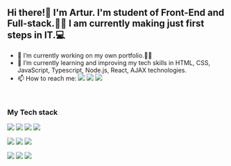 ## Hi there!👋 I'm Artur. I'm student of Front-End and Full-stack.👨‍🎓 I am currently making just first steps in IT.💻
- 🔭 I’m currently working on my own portfolio.👨‍💻
- 🌱 I’m currently learning and improving my tech skills in HTML, CSS, JavaScript, Typescript, Node.js, React, AJAX technologies.
- 📫 How to reach me: [<img src="https://img.shields.io/badge/Gmail-DCDCDC?style=flat&logo=google&logoColor=B22222&">](mailto:"stoianovart@gmail.com"/ "Gmail") [<img src="https://img.shields.io/badge/Telegram-4682B4?style=flat&logo=telegram&logoColor=white&">](https://t.me/stoianovart/ "Telegram") [<img src="https://img.shields.io/badge/LinkedIn-0A66C2?style=flat&logo=linkedin&logoColor=white&">](https://linkedin.com/in/artur-stoianov/ "LinkedIn")
<br>

### My Tech stack

<img src="https://img.shields.io/badge/HTML-181717?style=flat&logo=html5&logoColor=E34F26&"> <img src="https://img.shields.io/badge/CSS-181717?style=flat&logo=css3&logoColor=1572B6&"> <img src="https://img.shields.io/badge/Photoshop-181717?style=flat&logo=adobe photoshop&logoColor=31A8FF&"> <img src="https://img.shields.io/badge/SCSS-181717?style=flat&logo=sass&logoColor=CC6699&">

<img src="https://img.shields.io/badge/Figma-181717?style=flat&logo=figma&logoColor=B22222&"> <img src="https://img.shields.io/badge/JavaScript-181717?style=flat&logo=javascript&logoColor=gold&"> <img src="https://img.shields.io/badge/React-181717?style=flat&logo=react&logoColor=#61DAFB&">

<img src="https://img.shields.io/badge/Git-181717?style=flat&logo=git&logoColor=F05032&"> <img src="https://img.shields.io/badge/GitHub-181717?style=flat&logo=github&logoColor=ffffff&"> <img src="https://img.shields.io/badge/GitLab-181717?style=flat&logo=gitlab&logoColor=FC6D26&">

<!--
**ArturOdesa/ArturOdesa** is a ✨ _special_ ✨ repository because its `README.md` (this file) appears on your GitHub profile.

Here are some ideas to get you started:

- 🔭 I’m currently working on ...
- 🌱 I’m currently learning ...
- 👯 I’m looking to collaborate on ...
- 🤔 I’m looking for help with ...
- 💬 Ask me about ...
- 📫 How to reach me: ...
- 😄 Pronouns: ...
- ⚡ Fun fact: ...
-->
